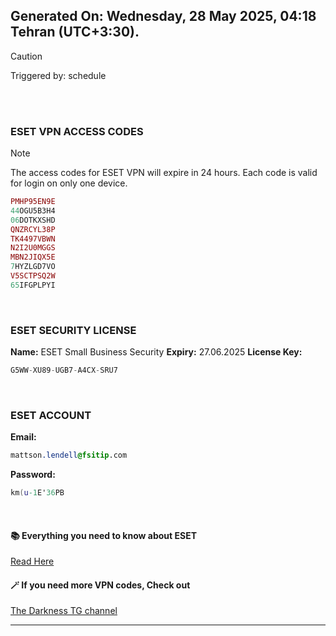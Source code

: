 ## Generated On: Wednesday, 28 May 2025, 04:18 Tehran (UTC+3:30).

> [!CAUTION]
> Triggered by: schedule

<br><br>

### ESET VPN ACCESS CODES

> [!NOTE]
> The access codes for ESET VPN will expire in 24 hours.
> Each code is valid for login on only one device.

```ruby
PMHP95EN9E
44OGU5B3H4
06DOTKXSHD
QNZRCYL38P
TK4497VBWN
N2I2U0MGGS
MBN2JIQX5E
7HYZLGD7VO
V5SCTPSQ2W
65IFGPLPYI
```

<br>

### ESET SECURITY LICENSE

**Name:** ESET Small Business Security
**Expiry:** 27.06.2025
**License Key:**

```POV-Ray SDL
G5WW-XU89-UGB7-A4CX-SRU7
```

<br>

### ESET ACCOUNT

**Email:**

```CSS
mattson.lendell@fsitip.com
```

**Password:**

```POV-Ray SDL
km(u-1E'36PB
```

<br>

#### 📚 Everything you need to know about ESET

[Read Here](https://t.me/F_NiREvil/2113)

#### 🪄 If you need more VPN codes, Check out

[The Darkness TG channel](https://t.me/Eset_key_trial)

---

<br><br>

